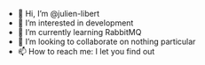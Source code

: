 - 👋 Hi, I’m @julien-libert
- 👀 I’m interested in development
- 🌱 I’m currently learning RabbitMQ
- 💞️ I’m looking to collaborate on nothing particular
- 📫 How to reach me: I let you find out

<!---
julien-libert/julien-libert is a ✨ special ✨ repository because its `README.md` (this file) appears on your GitHub profile.
You can click the Preview link to take a look at your changes.
--->
